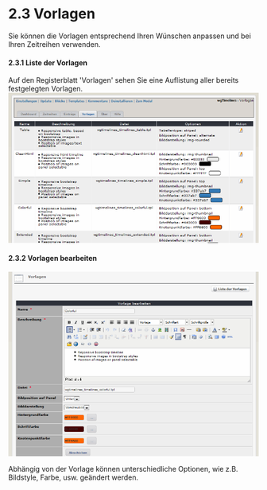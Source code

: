 # 2.3 Vorlagen

Sie können die Vorlagen entsprechend Ihren Wünschen anpassen und bei Ihren Zeitreihen verwenden.

#### 2.3.1 Liste der Vorlagen
Auf den Registerblatt 'Vorlagen' sehen Sie eine Auflistung aller bereits festgelegten Vorlagen.
![](../assets/2admin_templates_list.png)

#### 2.3.2 Vorlagen bearbeiten
![](../assets/2admin_templates_edit.png)

Abhängig von der Vorlage können unterschiedliche Optionen, wie z.B. Bildstyle, Farbe, usw. geändert werden.
